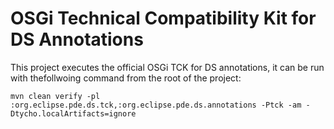 # OSGi Technical Compatibility Kit for DS Annotations

This project executes the official OSGi TCK for DS annotations, it can be run with thefollwoing command from the root of the project:

`mvn clean verify -pl :org.eclipse.pde.ds.tck,:org.eclipse.pde.ds.annotations -Ptck -am -Dtycho.localArtifacts=ignore`
